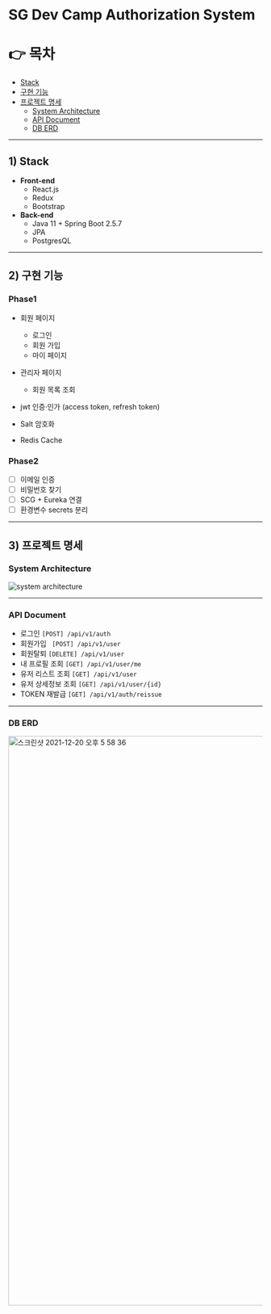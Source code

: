 # SG Dev Camp Authorization System

# 👉 목차

- [Stack](#Stack)   
- [구현 기능](#구현-기능)
- [프로젝트 명세](#프로젝트-명세)
   - [System Architecture](#System-Architecture)
   - [API Document](#API-Document) 
   - [DB ERD](#DB-ERD) 


---

## 1) Stack 

- **Front-end**
  - React.js
  - Redux
  - Bootstrap
- **Back-end**
  - Java 11 + Spring Boot 2.5.7
  - JPA
  - PostgresQL
---

## 2) 구현 기능

### Phase1

- 회원 페이지
    - 로그인
    - 회원 가입
    - 마이 페이지
- 관리자 페이지
    - 회원 목록 조회

- jwt 인증·인가 (access token, refresh token) 
- Salt 암호화
- Redis Cache

### Phase2

- [ ] 이메일 인증
- [ ] 비밀번호 찾기
- [ ] SCG + Eureka 연결
- [ ] 환경변수 secrets 분리

---

## 3) 프로젝트 명세

### System Architecture

![system architecture](https://user-images.githubusercontent.com/75432228/146877511-89b78837-7b97-4e70-8240-49e44844b7a9.jpg)

---

### API Document

- 로그인 `[POST] /api/v1/auth`
- 회원가입  ` [POST] /api/v1/user` 
- 회원탈퇴 `[DELETE] /api/v1/user`
- 내 프로필 조회 `[GET] /api/v1/user/me`
- 유저 리스트 조회 `[GET] /api/v1/user`
- 유저 상세정보 조회 `[GET] /api/v1/user/{id}`
- TOKEN 재발급 `[GET] /api/v1/auth/reissue`


---

### DB ERD

<img width="1128" alt="스크린샷 2021-12-20 오후 5 58 36" src="https://user-images.githubusercontent.com/75432228/146877534-485b4598-1c96-4355-b53c-9ded3c9d8839.png">


